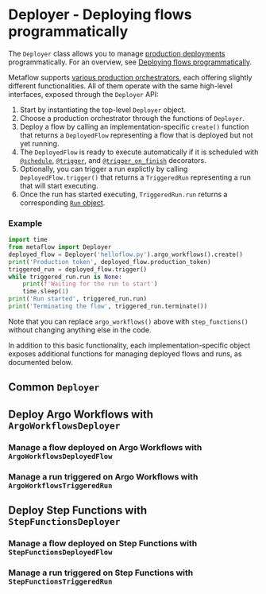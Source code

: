 # Deployer - Deploying flows programmatically

<!-- WARNING: THIS FILE WAS AUTOGENERATED! DO NOT EDIT! Instead, edit the notebook w/the location & name as this file. -->

The `Deployer` class allows you to manage [production deployments](/production/introduction) programmatically. For an overview, see [Deploying flows programmatically](/metaflow/managing-flows/deployer).

Metaflow supports [various production orchestrators](/production/scheduling-metaflow-flows/introduction), each offering slightly different functionalities. All of them operate with the same high-level interfaces, exposed through the `Deployer` API:

1. Start by instantiating the top-level `Deployer` object.
2. Choose a production orchestrator through the functions of `Deployer`.
3. Deploy a flow by calling an implementation-specific `create()` function that returns a `DeployedFlow` representing a flow that is deployed but not yet running.
4. The `DeployedFlow` is ready to execute automatically if it is scheduled with [`@schedule`](/api/flow-decorators/schedule), [`@trigger`](/api/flow-decorators/trigger), 
and [`@trigger_on_finish`](/api/flow-decorators/trigger_on_finish) decorators.
5. Optionally, you can trigger a run explictly by calling `DeployedFlow.trigger()` that returns a `TriggeredRun`  representing a run that will start executing.
6. Once the run has started executing, `TriggeredRun.run` returns a corresponding [`Run` object](/api/client#run).

### Example

```python
import time
from metaflow import Deployer
deployed_flow = Deployer('helloflow.py').argo_workflows().create()
print('Production token', deployed_flow.production_token)
triggered_run = deployed_flow.trigger()
while triggered_run.run is None:
    print(f'Waiting for the run to start')
    time.sleep(1)
print('Run started', triggered_run.run)
print('Terminating the flow', triggered_run.terminate())
```

Note that you can replace `argo_workflows()` above with `step_functions()` without changing anything
else in the code.

In addition to this basic functionality, each implementation-specific object exposes additional functions for managing deployed flows and runs, as documented below.

## Common `Deployer`


<DocSection type="class" name="Deployer" module="metaflow" show_import="False" heading_level="3" link="https://github.com/Netflix/metaflow/tree/master/">
<SigArgSection>
<SigArg name="flow_file, show_output=True, profile=None, env=None, cwd=None, **kwargs" />
</SigArgSection>
<Description summary="Use the `Deployer` class to configure and access one of the production\norchestrators supported by Metaflow." />
<ParamSection name="Parameters">
	<Parameter name="flow_file" type="str" desc="Path to the flow file to deploy." />
	<Parameter name="show_output" type="bool, default True" desc="Show the 'stdout' and 'stderr' to the console by default." />
	<Parameter name="profile" type="Optional[str], default None" desc="Metaflow profile to use for the deployment. If not specified, the default\nprofile is used." />
	<Parameter name="env" type="Optional[Dict[str, str]], default None" desc="Additional environment variables to set for the deployment." />
	<Parameter name="cwd" type="Optional[str], default None" desc="The directory to run the subprocess in; if not specified, the current\ndirectory is used." />
	<Parameter name="file_read_timeout" type="int, default 3600" desc="The timeout until which we try to read the deployer attribute file." />
	<Parameter name="**kwargs" type="Any" desc="Additional arguments that you would pass to `python myflow.py` before\nthe deployment command." />
</ParamSection>
</DocSection>



<DocSection type="method" name="Deployer.argo_workflows" module="metaflow" show_import="False" heading_level="4" link="https://github.com/Netflix/metaflow/tree/master/__main__.py#L11">
<SigArgSection>
<SigArg name="self" />
</SigArgSection>
<Description summary="Returns a deployer specific to Argo Workflows." />
<ParamSection name="Returns">
	<Parameter type="ArgoWorkflowsDeployer" desc="a deployer class specific to Argo Workflows" />
</ParamSection>
</DocSection>



<DocSection type="method" name="Deployer.step_functions" module="metaflow" show_import="False" heading_level="4" link="https://github.com/Netflix/metaflow/tree/master/__main__.py#L21">
<SigArgSection>
<SigArg name="self" />
</SigArgSection>
<Description summary="Returns a deployer specific to Step Functions." />
<ParamSection name="Returns">
	<Parameter type="StepFunctionsDeployer" desc="a deployer class specific to Step Functions" />
</ParamSection>
</DocSection>


## Deploy Argo Workflows with `ArgoWorkflowsDeployer`


<DocSection type="method" name="ArgoWorkflowsDeployer.create" module="metaflow" show_import="False" heading_level="4" link="https://github.com/Netflix/metaflow/tree/master/metaflow/plugins/argo/argo_workflows_deployer.py#L49">
<SigArgSection>
<SigArg name="self" /><SigArg name="**kwargs" />
</SigArgSection>
<Description summary="Create a new ArgoWorkflow deployment." />
<ParamSection name="Parameters">
	<Parameter name="authorize" type="str, optional, default None" desc="Authorize using this production token. Required when re-deploying an existing flow\nfor the first time. The token is cached in METAFLOW_HOME." />
	<Parameter name="generate_new_token" type="bool, optional, default False" desc="Generate a new production token for this flow. Moves the production flow to a new namespace." />
	<Parameter name="given_token" type="str, optional, default None" desc="Use the given production token for this flow. Moves the production flow to the given namespace." />
	<Parameter name="tags" type="List[str], optional, default None" desc="Annotate all objects produced by Argo Workflows runs with these tags." />
	<Parameter name="user_namespace" type="str, optional, default None" desc="Change the namespace from the default (production token) to the given tag." />
	<Parameter name="only_json" type="bool, optional, default False" desc="Only print out JSON sent to Argo Workflows without deploying anything." />
	<Parameter name="max_workers" type="int, optional, default 100" desc="Maximum number of parallel processes." />
	<Parameter name="workflow_timeout" type="int, optional, default None" desc="Workflow timeout in seconds." />
	<Parameter name="workflow_priority" type="int, optional, default None" desc="Workflow priority as an integer. Higher priority workflows are processed first\nif Argo Workflows controller is configured to process limited parallel workflows." />
	<Parameter name="auto_emit_argo_events" type="bool, optional, default True" desc="Auto emits Argo Events when the run completes successfully." />
	<Parameter name="notify_on_error" type="bool, optional, default False" desc="Notify if the workflow fails." />
	<Parameter name="notify_on_success" type="bool, optional, default False" desc="Notify if the workflow succeeds." />
	<Parameter name="notify_slack_webhook_url" type="str, optional, default ''" desc="Slack incoming webhook url for workflow success/failure notifications." />
	<Parameter name="notify_pager_duty_integration_key" type="str, optional, default ''" desc="PagerDuty Events API V2 Integration key for workflow success/failure notifications." />
	<Parameter name="enable_heartbeat_daemon" type="bool, optional, default False" desc="Use a daemon container to broadcast heartbeats." />
	<Parameter name="deployer_attribute_file" type="str, optional, default None" desc="Write the workflow name to the specified file. Used internally for Metaflow's Deployer API." />
	<Parameter name="enable_error_msg_capture" type="bool, optional, default True" desc="Capture stack trace of first failed task in exit hook." />
</ParamSection>
<ParamSection name="Returns">
	<Parameter type="ArgoWorkflowsDeployedFlow" desc="The Flow deployed to Argo Workflows." />
</ParamSection>
</DocSection>


### Manage a flow deployed on Argo Workflows with `ArgoWorkflowsDeployedFlow`


<DocSection type="property" name="ArgoWorkflowsDeployedFlow.production_token" module="metaflow.plugins.argo.argo_workflows_deployer_objects" show_import="False" heading_level="4" link="https://github.com/Netflix/metaflow/tree/master/">

<Description summary="Get the production token for the deployed flow.\n" />
<ParamSection name="Returns">
<Parameter type="str, optional" desc="The production token, None if it cannot be retrieved." />
</ParamSection>
</DocSection>



<DocSection type="method" name="ArgoWorkflowsDeployedFlow.trigger" module="metaflow" show_import="False" heading_level="4" link="https://github.com/Netflix/metaflow/tree/master/metaflow/plugins/argo/argo_workflows_deployer_objects.py#L307">
<SigArgSection>
<SigArg name="self" /><SigArg name="**kwargs" />
</SigArgSection>
<Description summary="Trigger a new run for the deployed flow." />
<ParamSection name="Parameters">
	<Parameter name="**kwargs" type="Any" desc="Additional arguments to pass to the trigger command,\n`Parameters` in particular." />
</ParamSection>
<ParamSection name="Returns">
	<Parameter type="ArgoWorkflowsTriggeredRun" desc="The triggered run instance." />
</ParamSection>
<ParamSection name="Raises">
	<Parameter type="Exception" desc="If there is an error during the trigger process." />
</ParamSection>
</DocSection>



<DocSection type="method" name="ArgoWorkflowsDeployedFlow.delete" module="metaflow" show_import="False" heading_level="4" link="https://github.com/Netflix/metaflow/tree/master/metaflow/plugins/argo/argo_workflows_deployer_objects.py#L276">
<SigArgSection>
<SigArg name="self" /><SigArg name="**kwargs" />
</SigArgSection>
<Description summary="Delete the deployed workflow template." />
<ParamSection name="Parameters">
	<Parameter name="authorize" type="str, optional, default None" desc="Authorize the deletion with a production token." />
</ParamSection>
<ParamSection name="Returns">
	<Parameter type="bool" desc="True if the command was successful, False otherwise." />
</ParamSection>
</DocSection>


### Manage a run triggered on Argo Workflows with `ArgoWorkflowsTriggeredRun`


<DocSection type="property" name="TriggeredRun.run" module="metaflow.runner.deployer" show_import="False" heading_level="4" link="https://github.com/Netflix/metaflow/tree/master/">

<Description summary="Retrieve the `Run` object for the triggered run.\n\nNote that Metaflow `Run` becomes available only when the `start` task\nhas started executing.\n" />
<ParamSection name="Returns">
<Parameter type="Run, optional" desc="Metaflow Run object if the `start` step has started executing, otherwise None." />
</ParamSection>
</DocSection>



<DocSection type="method" name="ArgoWorkflowsTriggeredRun.terminate" module="metaflow" show_import="False" heading_level="4" link="https://github.com/Netflix/metaflow/tree/master/metaflow/plugins/argo/argo_workflows_deployer_objects.py#L136">
<SigArgSection>
<SigArg name="self" /><SigArg name="**kwargs" />
</SigArgSection>
<Description summary="Terminate the running workflow." />
<ParamSection name="Parameters">
	<Parameter name="authorize" type="str, optional, default None" desc="Authorize the termination with a production token." />
</ParamSection>
<ParamSection name="Returns">
	<Parameter type="bool" desc="True if the command was successful, False otherwise." />
</ParamSection>
</DocSection>



<DocSection type="method" name="ArgoWorkflowsTriggeredRun.suspend" module="metaflow" show_import="False" heading_level="4" link="https://github.com/Netflix/metaflow/tree/master/metaflow/plugins/argo/argo_workflows_deployer_objects.py#L68">
<SigArgSection>
<SigArg name="self" /><SigArg name="**kwargs" />
</SigArgSection>
<Description summary="Suspend the running workflow." />
<ParamSection name="Parameters">
	<Parameter name="authorize" type="str, optional, default None" desc="Authorize the suspension with a production token." />
</ParamSection>
<ParamSection name="Returns">
	<Parameter type="bool" desc="True if the command was successful, False otherwise." />
</ParamSection>
</DocSection>



<DocSection type="method" name="ArgoWorkflowsTriggeredRun.unsuspend" module="metaflow" show_import="False" heading_level="4" link="https://github.com/Netflix/metaflow/tree/master/metaflow/plugins/argo/argo_workflows_deployer_objects.py#L102">
<SigArgSection>
<SigArg name="self" /><SigArg name="**kwargs" />
</SigArgSection>
<Description summary="Unsuspend the suspended workflow." />
<ParamSection name="Parameters">
	<Parameter name="authorize" type="str, optional, default None" desc="Authorize the unsuspend with a production token." />
</ParamSection>
<ParamSection name="Returns">
	<Parameter type="bool" desc="True if the command was successful, False otherwise." />
</ParamSection>
</DocSection>



<DocSection type="property" name="ArgoWorkflowsTriggeredRun.status" module="metaflow.plugins.argo.argo_workflows_deployer_objects" show_import="False" heading_level="4" link="https://github.com/Netflix/metaflow/tree/master/">

<Description summary="Get the status of the triggered run.\n" />
</DocSection>


## Deploy Step Functions with `StepFunctionsDeployer`


<DocSection type="method" name="StepFunctionsDeployer.create" module="metaflow" show_import="False" heading_level="4" link="https://github.com/Netflix/metaflow/tree/master/metaflow/plugins/aws/step_functions/step_functions_deployer.py#L49">
<SigArgSection>
<SigArg name="self" /><SigArg name="**kwargs" />
</SigArgSection>
<Description summary="Create a new AWS Step Functions State Machine deployment." />
<ParamSection name="Parameters">
	<Parameter name="authorize" type="str, optional, default None" desc="Authorize using this production token. Required when re-deploying an existing flow\nfor the first time. The token is cached in METAFLOW_HOME." />
	<Parameter name="generate_new_token" type="bool, optional, default False" desc="Generate a new production token for this flow. Moves the production flow to a new namespace." />
	<Parameter name="given_token" type="str, optional, default None" desc="Use the given production token for this flow. Moves the production flow to the given namespace." />
	<Parameter name="tags" type="List[str], optional, default None" desc="Annotate all objects produced by AWS Step Functions runs with these tags." />
	<Parameter name="user_namespace" type="str, optional, default None" desc="Change the namespace from the default (production token) to the given tag." />
	<Parameter name="only_json" type="bool, optional, default False" desc="Only print out JSON sent to AWS Step Functions without deploying anything." />
	<Parameter name="max_workers" type="int, optional, default 100" desc="Maximum number of parallel processes." />
	<Parameter name="workflow_timeout" type="int, optional, default None" desc="Workflow timeout in seconds." />
	<Parameter name="log_execution_history" type="bool, optional, default False" desc="Log AWS Step Functions execution history to AWS CloudWatch Logs log group." />
	<Parameter name="use_distributed_map" type="bool, optional, default False" desc="Use AWS Step Functions Distributed Map instead of Inline Map for defining foreach\ntasks in Amazon State Language." />
	<Parameter name="deployer_attribute_file" type="str, optional, default None" desc="Write the workflow name to the specified file. Used internally for Metaflow's Deployer API." />
</ParamSection>
<ParamSection name="Returns">
	<Parameter type="StepFunctionsDeployedFlow" desc="The Flow deployed to AWS Step Functions." />
</ParamSection>
</DocSection>


### Manage a flow deployed on Step Functions with `StepFunctionsDeployedFlow`


<DocSection type="property" name="StepFunctionsDeployedFlow.production_token" module="metaflow.plugins.aws.step_functions.step_functions_deployer_objects" show_import="False" heading_level="4" link="https://github.com/Netflix/metaflow/tree/master/">

<Description summary="Get the production token for the deployed flow.\n" />
<ParamSection name="Returns">
<Parameter type="str, optional" desc="The production token, None if it cannot be retrieved." />
</ParamSection>
</DocSection>



<DocSection type="method" name="StepFunctionsDeployedFlow.trigger" module="metaflow" show_import="False" heading_level="4" link="https://github.com/Netflix/metaflow/tree/master/metaflow/plugins/aws/step_functions/step_functions_deployer_objects.py#L171">
<SigArgSection>
<SigArg name="self" /><SigArg name="**kwargs" />
</SigArgSection>
<Description summary="Trigger a new run for the deployed flow." />
<ParamSection name="Parameters">
	<Parameter name="**kwargs" type="Any" desc="Additional arguments to pass to the trigger command,\n`Parameters` in particular" />
</ParamSection>
<ParamSection name="Returns">
	<Parameter type="StepFunctionsTriggeredRun" desc="The triggered run instance." />
</ParamSection>
<ParamSection name="Raises">
	<Parameter type="Exception" desc="If there is an error during the trigger process." />
</ParamSection>
</DocSection>



<DocSection type="method" name="StepFunctionsDeployedFlow.delete" module="metaflow" show_import="False" heading_level="4" link="https://github.com/Netflix/metaflow/tree/master/metaflow/plugins/aws/step_functions/step_functions_deployer_objects.py#L140">
<SigArgSection>
<SigArg name="self" /><SigArg name="**kwargs" />
</SigArgSection>
<Description summary="Delete the deployed state machine." />
<ParamSection name="Parameters">
	<Parameter name="authorize" type="str, optional, default None" desc="Authorize the deletion with a production token." />
</ParamSection>
<ParamSection name="Returns">
	<Parameter type="bool" desc="True if the command was successful, False otherwise." />
</ParamSection>
</DocSection>



<DocSection type="method" name="StepFunctionsDeployedFlow.list_runs" module="metaflow" show_import="False" heading_level="4" link="https://github.com/Netflix/metaflow/tree/master/metaflow/plugins/aws/step_functions/step_functions_deployer_objects.py#L83">
<SigArgSection>
<SigArg name="self" /><SigArg name="states" type="Optional" default="None" />
</SigArgSection>
<Description summary="List runs of the deployed flow." />
<ParamSection name="Parameters">
	<Parameter name="states" type="List[str], optional, default None" desc="A list of states to filter the runs by. Allowed values are:\nRUNNING, SUCCEEDED, FAILED, TIMED_OUT, ABORTED.\nIf not provided, all states will be considered." />
</ParamSection>
<ParamSection name="Returns">
	<Parameter type="List[StepFunctionsTriggeredRun]" desc="A list of TriggeredRun objects representing the runs of the deployed flow." />
</ParamSection>
<ParamSection name="Raises">
	<Parameter type="ValueError" desc="If any of the provided states are invalid or if there are duplicate states." />
</ParamSection>
</DocSection>


### Manage a run triggered on Step Functions with `StepFunctionsTriggeredRun`


<DocSection type="property" name="TriggeredRun.run" module="metaflow.runner.deployer" show_import="False" heading_level="4" link="https://github.com/Netflix/metaflow/tree/master/">

<Description summary="Retrieve the `Run` object for the triggered run.\n\nNote that Metaflow `Run` becomes available only when the `start` task\nhas started executing.\n" />
<ParamSection name="Returns">
<Parameter type="Run, optional" desc="Metaflow Run object if the `start` step has started executing, otherwise None." />
</ParamSection>
</DocSection>



<DocSection type="method" name="StepFunctionsTriggeredRun.terminate" module="metaflow" show_import="False" heading_level="4" link="https://github.com/Netflix/metaflow/tree/master/metaflow/plugins/aws/step_functions/step_functions_deployer_objects.py#L17">
<SigArgSection>
<SigArg name="self" /><SigArg name="**kwargs" />
</SigArgSection>
<Description summary="Terminate the running state machine execution." />
<ParamSection name="Parameters">
	<Parameter name="authorize" type="str, optional, default None" desc="Authorize the termination with a production token." />
</ParamSection>
<ParamSection name="Returns">
	<Parameter type="bool" desc="True if the command was successful, False otherwise." />
</ParamSection>
</DocSection>

